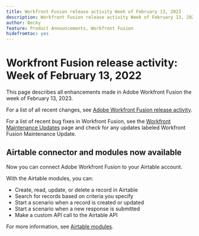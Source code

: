 ```yaml
---
title: Workfront Fusion release activity Week of February 13, 2023
description: Workfront Fusion release activity Week of February 13, 2023
author: Becky
feature: Product Announcements, Workfront Fusion
hidefromtoc: yes
---
```

# Workfront Fusion release activity: Week of February 13, 2022

This page describes all enhancements made in Adobe Workfront Fusion the week of February 13, 2023.

For a list of all recent changes, see [Adobe Workfront Fusion release activity](../../../product-announcements/product-releases/fusion-release-activity/fusion-release-activity.md).

For a list of recent bug fixes in Workfront Fusion, see the [Workfront Maintenance Updates](https://experienceleague.adobe.com/docs/workfront-known-issues/releases/current-updates.html?lang=en) page and check for any updates labeled Workfront Fusion Maintenance Update.

## Airtable connector and modules now available

Now you can connect Adobe Workfront Fusion to your Airtable account.

With the Airtable modules, you can:

* Create, read, update, or delete a record in Airtable
* Search for records based on criteria you specify
* Start a scenario when a record is created or updated
* Start a scenario when a new response is submitted
* Make a custom API call to the Airtable API

For more information, see [Airtable modules](../../../workfront-fusion/apps-and-their-modules//airtable-modules.md).

